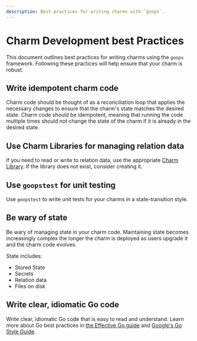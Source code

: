 ```yaml
---
description: Best practices for writing charms with `goops`.
---
```


# Charm Development best Practices

This document outlines best practices for writing charms using the `goops` framework. Following these practices will help ensure that your charm is robust.

## Write idempotent charm code

Charm code should be thought of as a reconciliation loop that applies the necessary changes to ensure that the charm's state matches the desired state. Charm code should be idempotent, meaning that running the code multiple times should not change the state of the charm if it is already in the desired state.

## Use Charm Libraries for managing relation data

If you need to read or write to relation data, use the appropriate [Charm Library](../reference/charm_libraries.md). If the library does not exist, consider creating it.

## Use `goopstest` for unit testing

Use `goopstest` to write unit tests for your charms in a state-transition style.

## Be wary of state

Be wary of managing state in your charm code. Maintaining state becomes increasingly complex the longer the charm is deployed as users upgrade it and the charm code evolves.

State includes:
- Stored State
- Secrets
- Relation data
- Files on disk

## Write clear, idiomatic Go code

Write clear, idiomatic Go code that is easy to read and understand. Learn more about Go best practices in [the Effective Go guide](https://go.dev/doc/effective_go) and [Google's Go Style Guide](https://google.github.io/styleguide/go/guide).
